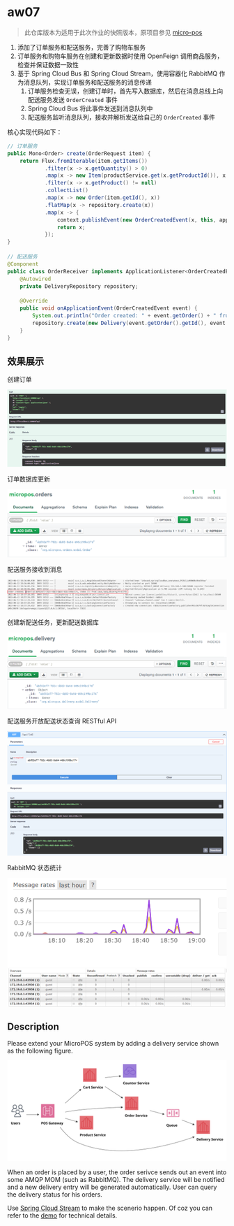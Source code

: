 # aw07

> 此仓库版本为适用于此次作业的快照版本，原项目参见 [micro-pos](https://github.com/StardustDL/micro-pos)

1. 添加了订单服务和配送服务，完善了购物车服务
2. 订单服务和购物车服务在创建和更新数据时使用 OpenFeign 调用商品服务，检查并保证数据一致性
3. 基于 Spring Cloud Bus 和 Spring Cloud Stream，使用容器化 RabbitMQ 作为消息队列，实现订单服务和配送服务的消息传递
    1. 订单服务检查无误，创建订单时，首先写入数据库，然后在消息总线上向配送服务发送 `OrderCreated` 事件
    2. Spring Cloud Bus 将此事件发送到消息队列中
    3. 配送服务监听消息队列，接收并解析发送给自己的 `OrderCreated` 事件

核心实现代码如下：

```java
// 订单服务
public Mono<Order> create(OrderRequest item) {
    return Flux.fromIterable(item.getItems())
            .filter(x -> x.getQuantity() > 0)
            .map(x -> new Item(productService.get(x.getProductId()), x.getQuantity()))
            .filter(x -> x.getProduct() != null)
            .collectList()
            .map(x -> new Order(item.getId(), x))
            .flatMap(x -> repository.create(x))
            .map(x -> {
                context.publishEvent(new OrderCreatedEvent(x, this, applicationName, "delivery"));
                return x;
            });
}

// 配送服务
@Component
public class OrderReceiver implements ApplicationListener<OrderCreatedEvent> {
    @Autowired
    private DeliveryRepository repository;

    @Override
    public void onApplicationEvent(OrderCreatedEvent event) {
        System.out.println("Order created: " + event.getOrder() + " from " + event.getSource());
        repository.create(new Delivery(event.getOrder().getId(), event.getOrder())).block();
    }
}
```

## 效果展示

创建订单

![](./assets/order-create.png)

订单数据库更新

![](./assets/db-order.png)

配送服务接收到消息

![](./assets/delivery-receive.png)

创建新配送任务，更新配送数据库

![](./assets/db-delivery.png)

配送服务开放配送状态查询 RESTful API

![](./assets/delivery-create.png)

RabbitMQ 状态统计

![](./assets/mq-1.png)
![](./assets/mq-2.png)

## Description

Please extend your MicroPOS system by adding a delivery service shown as the following figure.

![](10-pos.svg)

When an order is placed by a user, the order serivce sends out an event into some AMQP MOM (such as RabbitMQ). The delivery service will be notified and a new delivery entry will be generated automatically. User can query the delivery status for his orders.

Use [Spring Cloud Stream](https://spring.io/projects/spring-cloud-stream) to make the scenerio happen. Of coz you can refer to the [demo](https://github.com/sa-spring/stream-loan) for technical details.